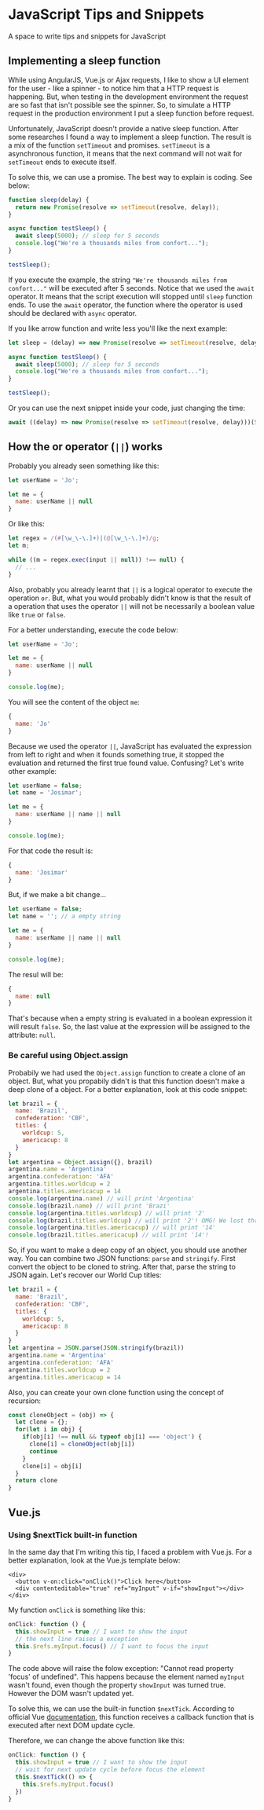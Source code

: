 # JavaScript Tips and Snippets
A space to write tips and snippets for JavaScript

## Implementing a sleep function
While using AngularJS, Vue.js or Ajax requests, I like to show a UI element for the user - like a spinner - to notice him that a HTTP request is happening. But, when testing in the development environment the request are so fast that isn't possible see the spinner. So, to simulate a HTTP request in the production environment I put a sleep function before request.

Unfortunately, JavaScript doesn't provide a native sleep function. After some researches I found a way to implement a sleep function. The result is a mix of the function `setTimeout` and promises. `setTimeout` is a asynchronous function, it means that the next command will not wait for `setTimeout` ends to execute itself.

To solve this, we can use a promise. The best way to explain is coding. See below:

```js
function sleep(delay) {
  return new Promise(resolve => setTimeout(resolve, delay));
}

async function testSleep() {
  await sleep(5000); // sleep for 5 seconds
  console.log("We're a thousands miles from confort...");
}

testSleep();
```
If you execute the example, the string `"We're thousands miles from confort..."` will be executed after 5 seconds. Notice that we used the `await` operator. It means that the script execution will stopped until `sleep` function ends. To use the `await` operator, the function where the operator is used should be declared with `async` operator.

If you like arrow function and write less you'll like the next example:

```js
let sleep = (delay) => new Promise(resolve => setTimeout(resolve, delay));

async function testSleep() {
  await sleep(5000); // sleep for 5 seconds
  console.log("We're a thousands miles from confort...");
}

testSleep();
```

Or you can use the next snippet inside your code, just changing the time:

```js
await ((delay) => new Promise(resolve => setTimeout(resolve, delay)))(5000);
```

## How the or operator (`||`) works

Probably you already seen something like this:

```js
let userName = 'Jo';

let me = {
  name: userName || null
}
```

Or like this:

```js
let regex = /(#[\w_\-\.]+)|(@[\w_\-\.]+)/g;
let m;

while ((m = regex.exec(input || null)) !== null) {
  // ...
}
```

Also, probably you already learnt that `||` is a logical operator to execute the operation `or`. But, what you would probably didn't know is that the result of a operation that uses the operator `||` will not be necessarily a boolean value like `true` or `false`.

For a better understanding, execute the code below:

```js
let userName = 'Jo';

let me = {
  name: userName || null
}

console.log(me);
```
You will see the content of the object `me`:
```js
{
  name: 'Jo'
}
```
Because we used the operator `||`, JavaScript has evaluated the expression from left to right and when it founds something true, it stopped the evaluation and returned the first true found value. Confusing? Let's write other example:

```js
let userName = false;
let name = 'Josimar';

let me = {
  name: userName || name || null
}

console.log(me);
```
For that code the result is:
```js
{
  name: 'Josimar'
}
```
But, if we make a bit change...
```js
let userName = false;
let name = ''; // a empty string

let me = {
  name: userName || name || null
}

console.log(me);
```
The resul will be:
```js
{
  name: null
}
```
That's because when a empty string is evaluated in a boolean expression it will result `false`. So, the last value at the expression will be assigned to the attribute: `null`.

### Be careful using Object.assign

Probabily we had used the `Object.assign` function to create a clone of an object. But, what you propabily didn't is that this function doesn't make a deep clone of a object. For a better explanation, look at this code snippet:

```js
let brazil = {
  name: 'Brazil',
  confederation: 'CBF',
  titles: {
    worldcup: 5,
    americacup: 8
  }
}
let argentina = Object.assign({}, brazil)
argentina.name = 'Argentina'
argentina.confederation: 'AFA'
argentina.titles.worldcup = 2
argentina.titles.americacup = 14
console.log(argentina.name) // will print 'Argentina'
console.log(brazil.name) // will print 'Brazi'
console.log(argentina.titles.worldcup) // will print '2'
console.log(brazil.titles.worldcup) // will print '2'! OMG! We lost three titles
console.log(argentina.titles.americacup) // will print '14'
console.log(brazil.titles.americacup) // will print '14'!
```

So, if you want to make a deep copy of an object, you should use another way. You can combine two JSON functions: `parse` and `stringify`. First convert the object to be cloned to string. After that, parse the string to JSON again. Let's recover our World Cup titles:

```js
let brazil = {
  name: 'Brazil',
  confederation: 'CBF',
  titles: {
    worldcup: 5,
    americacup: 8
  }
}
let argentina = JSON.parse(JSON.stringify(brazil))
argentina.name = 'Argentina'
argentina.confederation: 'AFA'
argentina.titles.worldcup = 2
argentina.titles.americacup = 14
```

Also, you can create your own clone function using the concept of recursion:

```js
const cloneObject = (obj) => {
  let clone = {};
  for(let i in obj) {
    if(obj[i] !== null && typeof obj[i] === 'object') {
      clone[i] = cloneObject(obj[i])
      continue
    }
    clone[i] = obj[i]
  }
  return clone
}

```
## Vue.js

### Using $nextTick built-in function

In the same day that I'm writing this tip, I faced a problem with Vue.js. For a better explanation, look at the Vue.js template below:

```vue
<div>
  <button v-on:click="onClick()">Click here</button>
  <div contenteditable="true" ref="myInput" v-if="showInput"></div>
</div>
```
My function `onClick` is something like this:
```js
onClick: function () {
  this.showInput = true // I want to show the input
  // the next line raises a exception
  this.$refs.myInput.focus() // I want to focus the input
}
```
The code above will raise the folow exception: "Cannot read property 'focus' of undefined". This happens because the element named `myInput` wasn't found, even though the property `showInput` was turned true. However the DOM wasn't updated yet.

To solve this, we can use the built-in function `$nextTick`. According to official Vue [documentation](https://vuejs.org/v2/api/#Vue-nextTick), this function receives a callback function that is executed after next DOM update cycle.

Therefore, we can change the above function like this:

```js
onClick: function () {
  this.showInput = true // I want to show the input
  // wait for next update cycle before focus the element
  this.$nextTick(() => {
    this.$refs.myInput.focus()
  })
}
```
